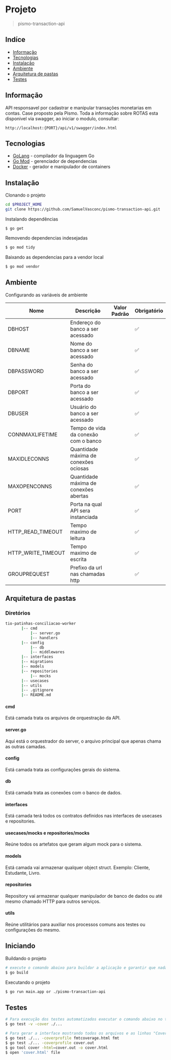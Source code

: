 # Projeto

> pismo-transaction-api

## Indíce

- [Informação](#informação)
- [Tecnologias](#tecnologias)
- [Instalação](#instalação)
- [Ambiente](#ambiente)
- [Arquitetura de pastas](#arquitetura-de-pastas)
- [Testes](#testes)

## Informação

API responsavel por cadastrar e manipular transações monetarias em contas. Case proposto pela Pismo.
Toda a informação sobre ROTAS esta disponivel via swagger, ao iniciar o modulo, consultar:
```
http://localhost:{PORT}/api/v1/swagger/index.html
```

## Tecnologias

- [GoLang](https://golang.org/) - compilador da linguagem Go
- [Go Mod](https://github.com/golang/mod) - gerenciador de dependencias
- [Docker](https://hub.docker.com/) - gerador e manipulador de containers

## Instalação

Clonando o projeto

```bash
cd $PROJECT_HOME
git clone https://github.com/SamuelVasconc/pismo-transaction-api.git
```

Instalando dependências

```
$ go get
```

Removendo dependencias indesejadas

```bash
$ go mod tidy
```

Baixando as dependencias para a vendor local

```bash
$ go mod vendor
```

## Ambiente

Configurando as variáveis de ambiente

| Nome              | Descrição                                       | Valor Padrão | Obrigatório        |
| ----------------- | ----------------------------------------------- | ------------ | ------------------ |
| DBHOST            | Endereço do banco a ser acessado                |              | :white_check_mark: |
| DBNAME            | Nome do banco a ser acessado                    |              | :white_check_mark: |
| DBPASSWORD        | Senha do banco a ser acessado                   |              | :white_check_mark: |
| DBPORT            | Porta do banco a ser acessado                   |              | :white_check_mark: |
| DBUSER            | Usuário do banco a ser acessado                 |              | :white_check_mark: |
| CONNMAXLIFETIME   | Tempo de vida da conexão com o banco            |              | :white_check_mark: |
| MAXIDLECONNS      | Quantidade máxima de conexões ociosas           |              | :white_check_mark: |
| MAXOPENCONNS      | Quantidade máxima de conexões abertas           |              | :white_check_mark: |
| PORT              | Porta na qual API sera instanciada              |              | :white_check_mark: |
| HTTP_READ_TIMEOUT | Tempo maximo de leitura                         |              | :white_check_mark: |
| HTTP_WRITE_TIMEOUT| Tempo maximo de escrita                         |              | :white_check_mark: |
| GROUPREQUEST      | Prefixo da url nas chamadas http                |              | :white_check_mark: |

## Arquitetura de pastas

### Diretórios

```bash
tio-patinhas-conciliacao-worker
       |-- cmd
           |-- server.go
           |-- handlers
       |-- config
           |-- db
           |-- middlewares
       |-- interfaces
       |-- migrations
       |-- models
       |-- repositories
           |-- mocks
       |-- usecases
       |-- utils
       |-- .gitignore
       |-- README.md
```

#### cmd

Está camada trata os arquivos de orquestração da API.

#### server.go

Aqui está o orquestrador do server, o arquivo principal que apenas chama as outras camadas.

#### config

Está camada trata as configurações gerais do sistema.

#### db

Está camada trata as conexões com o banco de dados.

#### interfaces

Está camada terá todos os contratos definidos nas interfaces de usecases e repositories.

#### usecases/mocks e repositories/mocks

Reúne todos os artefatos que geram algum mock para o sistema.

#### models

Está camada vai armazenar qualquer object struct. Exemplo: Cliente, Estudante, Livro.

#### repositories

Repository vai armazenar qualquer manipulador de banco de dados ou até mesmo chamado HTTP para outros serviços.

#### utils

Reúne utilitários para auxiliar nos processos comuns aos testes ou configurações do mesmo.

## Iniciando

Buildando o projeto

```bash
# execute o comando abaixo para buildar a aplicação e garantir que nada está quebrado
$ go build
```

Executando o projeto

```bash
$ go run main.app or ./pismo-transaction-api
```

## Testes

```bash
# Para execução dos testes automatizados executar o comando abaixo no terminal dentro da pasta da aplicação
$ go test -v -cover ./...

# Para gerar a interface mostrando todos os arquivos e as linhas "Covered", "Not Covered" e "Not Tracked":
$ go test ./... -coverprofile fmtcoverage.html fmt
$ go test ./... -coverprofile cover.out
$ go tool cover -html=cover.out -o cover.html
$ open 'cover.html' file
```
